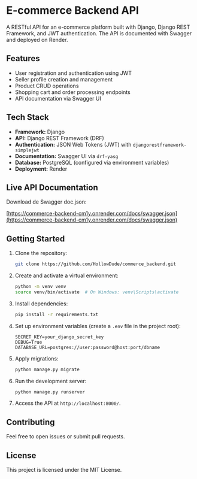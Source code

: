 # E-commerce Backend API

A RESTful API for an e-commerce platform built with Django, Django REST Framework, and JWT authentication. The API is documented with Swagger and deployed on Render.

## Features

- User registration and authentication using JWT
- Seller profile creation and management
- Product CRUD operations
- Shopping cart and order processing endpoints
- API documentation via Swagger UI

## Tech Stack

- **Framework:** Django
- **API:** Django REST Framework (DRF)
- **Authentication:** JSON Web Tokens (JWT) with `djangorestframework-simplejwt`
- **Documentation:** Swagger UI via `drf-yasg`
- **Database:** PostgreSQL (configured via environment variables)
- **Deployment:** Render

## Live API Documentation

Download de Swagger doc.json:

[https://commerce-backend-cm1y.onrender.com/docs/swagger.json](https://commerce-backend-cm1y.onrender.com/docs/swagger.json)

## Getting Started

1. Clone the repository:
   ```bash
   git clone https://github.com/HollowDude/commerce_backend.git
   ```
2. Create and activate a virtual environment:
   ```bash
   python -m venv venv
   source venv/bin/activate  # On Windows: venv\Scripts\activate
   ```
3. Install dependencies:
   ```bash
   pip install -r requirements.txt
   ```
4. Set up environment variables (create a `.env` file in the project root):
   ```env
   SECRET_KEY=your_django_secret_key
   DEBUG=True
   DATABASE_URL=postgres://user:password@host:port/dbname
   ```
5. Apply migrations:
   ```bash
   python manage.py migrate
   ```
6. Run the development server:
   ```bash
   python manage.py runserver
   ```
7. Access the API at `http://localhost:8000/`.



## Contributing

Feel free to open issues or submit pull requests.

## License

This project is licensed under the MIT License.
